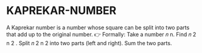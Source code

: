 # KAPREKAR-NUMBER
A Kaprekar number is a number whose square can be split into two parts that add up to the original number.  👉 Formally:  Take a number  𝑛 n.  Find  𝑛 2 n  2  .  Split  𝑛 2 n  2   into two parts (left and right).  Sum the two parts.
